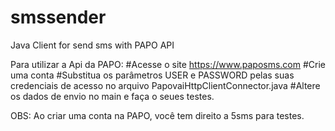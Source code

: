 # smssender
Java Client for send sms with PAPO API

Para utilizar a Api da PAPO:
#Acesse o site https://www.paposms.com
#Crie uma conta
#Substitua os parâmetros USER e PASSWORD pelas suas credenciais de acesso no arquivo PapovaiHttpClientConnector.java
#Altere os dados de envio no main e faça o seues testes.

OBS: Ao criar uma conta na PAPO, você tem direito a 5sms para testes.
